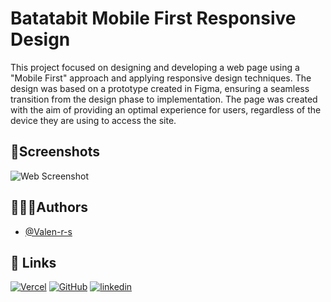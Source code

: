 # Batatabit Mobile First Responsive Design

This project focused on designing and developing a web page using a "Mobile First" approach and applying responsive design techniques. The design was based on a prototype created in Figma, ensuring a seamless transition from the design phase to implementation. The page was created with the aim of providing an optimal experience for users, regardless of the device they are using to access the site.

## 📸Screenshots

![Web Screenshot](https://github.com/Valen-r-s/batatabit/assets/137853819/77352cd5-fb7a-4cd6-9df5-1417a72697a5)


## 👩🏼‍💻Authors

- [@Valen-r-s](https://github.com/Valen-r-s)

## 🔗 Links
[![Vercel](https://img.shields.io/badge/Vercel-black?logo=vercel)](https://vercel.com/valen-r-s)
[![GitHub](https://img.shields.io/badge/GitHub-purple?logo=github)](https://github.com/Valen-r-s)
[![linkedin](https://img.shields.io/badge/LinkedIn-blue?logo=LinkedIn)](https://www.linkedin.com/in/valentina-restrepo-0389812a2/)

